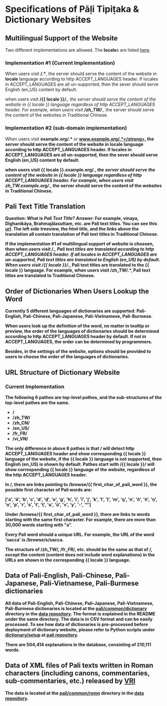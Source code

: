 # Specifications of Pāḷi Tipiṭaka & Dictionary Websites

## Multilingual Support of the Website

Two different implementations are allowed. The <strong>locale</strong>s are listed [here](http://www.roseindia.net/tutorials/I18N/locales-list.shtml).

### Implementation #1 (Current Implementation)

When users visit <strong>/.*</strong>, the server should serve the content of the website in <strong>locale</strong> language according to http ACCEPT_LANGUAGES header. If locales in ACCEPT_LANGUAGES are all un-supported, then the sever should serve English (en_US) content by default.

when users visit <strong>/{{ locale }}/.*</strong>, the server should serve the content of the website in {{ locale }} language regardless of http ACCEPT_LANGUAGES header. For example, when users visit <strong>/zh_TW/.*</strong>, the server should serve the content of the websites in Traditional Chinese.

### Implementation #2 (sub-domain implementation)

When users visit <strong>example.org/.*</strong> or <strong>www.example.org/.*</strong>, the server should serve the content of the website in <strong>locale</strong> language according to http ACCEPT_LANGUAGES header. If locales in ACCEPT_LANGUAGES are all un-supported, then the sever should serve English (en_US) content by default.

when users visit <strong>{{ locale }}.example.org/.*</strong>, the server should serve the content of the website in {{ locale }} language regardless of http ACCEPT_LANGUAGES header. For example, when users visit <strong>zh_TW.example.org/.*</strong>, the server should serve the content of the websites in Traditional Chinese.

## Pali Text Title Translation

Question: What is <em>Pali Text Title</em>?
Answer: For example, <strong>vinaya</strong>, <strong>Dīghanikāya</strong>, <strong>Brahmajālasuttaṃ</strong>, etc. are Pali text titles. You can see this [url](http://epalitipitaka.appspot.com/zh_TW/canon/sutta/khuddaka/khuddakap%C4%81%E1%B9%ADha/sara%E1%B9%87attaya%E1%B9%83). The left side treeview, the html title, and the links above the translation all contain translation of Pali text titles in Traditional Chinese.

If the implementation #1 of multilingual support of website is choosen, then when users visit <strong>/.*</strong>, Pali text titles are translated according to http ACCEPT_LANGUAGES header. If all locales in ACCEPT_LANGUAGES are un-supported, Pali text titles are translated to English (en_US) by default.
When users visit <strong>/{{ locale }}/.*</strong>, Pali text titles are translated to the {{ locale }} language. For example, when users visit <strong>/zh_TW/.*</strong>, Pali text titles are translated to Traditional Chinese.

## Order of Dictionaries When Users Lookup the Word

Currently 5 different languages of dictionaries are supported: Pali-English, Pali-Chinese, Pali-Japanese, Pali-Vietnamese, Pali-Burmese.

When users look up the definition of the word, no matter in tooltip or preview, the order of the languages of dictionaries should be determined according to http ACCEPT_LANGUAGES header by default. If not in ACCEPT_LANGUAGES, the order can be determined by programmers.

Besides, in the settings of the website, options should be provided to users to choose the order of the languages of dictionaries.

## URL Structure of Dictionary Website

### Current Implementation

The following 6 pathes are top-level pathes, and the sub-structures of the top-level pathes are the same.

* <strong>/</strong>
* <strong>/zh_TW/</strong>
* <strong>/zh_CN/</strong>
* <strong>/en_US/</strong>
* <strong>/fr_FR/</strong>
* <strong>/vi_VN/</strong>

The only difference in above 6 pathes is that <strong>/</strong> will detect http ACCEPT_LANGUAGES header and show corresponding {{ locale }} language of the website, if the {{ locale }} language is not supported, then English (en_US) is shown by default. Pathes start with <strong>/{{ locale }}/</strong> will show corresponding {{ locale }} language of the website, regardless of the http ACCEPT_LANGUAGES header.

In <strong>/</strong>, there are links pointing to <strong>/browse/{{ first_char_of_pali_word }}</strong>, the possible first character of Pali words are:

['a', 'ā', 'b', 'c', 'd', 'ḍ', 'e', 'g', 'h', 'i', 'ī', 'j', 'k', 'l', 'ḷ', 'm', 'ŋ', 'n', 'ñ', 'ṅ', 'ṇ', 'o', 'p', 'r', 's', 't', 'ṭ', 'u', 'ū', 'v', 'y', '-', '°']

Under <strong>/browse/{{ first_char_of_pali_word }}</strong>, there are links to words starting with the same first character. For example, there are more than 30,000 words starting with "a".

Every Pali word should a unique URL. For example, the URL of the word 'sacca' is <strong>/browse/s/sacca</strong>.

The structure of <strong>/zh_TW/</strong>, <strong>/fr_FR/</strong>, etc. should be the same as that of <strong>/</strong>, except the content (content does not include word explanations) in the URLs are shown in the corresponding {{ locale }} language.

## Data of Pali-English, Pali-Chinese, Pali-Japanese, Pali-Vietnamese, Pali-Burmese dictionaries

All data of Pali-English, Pali-Chinese, Pali-Japanese, Pali-Vietnamese, Pali-Burmese dictionaries is located at the [pali/common/dictionary](https://github.com/siongui/data/tree/master/pali/common/dictionary) directory in the [data repository](https://github.com/siongui/data). The format is explained in the README under the same directory. The data is in CSV format and can be easily processed. To see how data of dictionaries is pre-processed before deployment of dictionary website, please refer to Python scripts under [dictionary/setup](https://github.com/siongui/pali/tree/master/dictionary/setup) at [pali repository](https://github.com/siongui/pali).

There are 504,414 explanations in the database, consisting of 210,111 words.

## Data of XML files of Pali texts written in Roman characters (including canons, commentaries, sub-commentaries, etc.) released by [VRI](http://www.tipitaka.org/)

The data is located at the [pali/common/romn](https://github.com/siongui/data/tree/master/pali/common/romn) directory in the [data repository](https://github.com/siongui/data).

